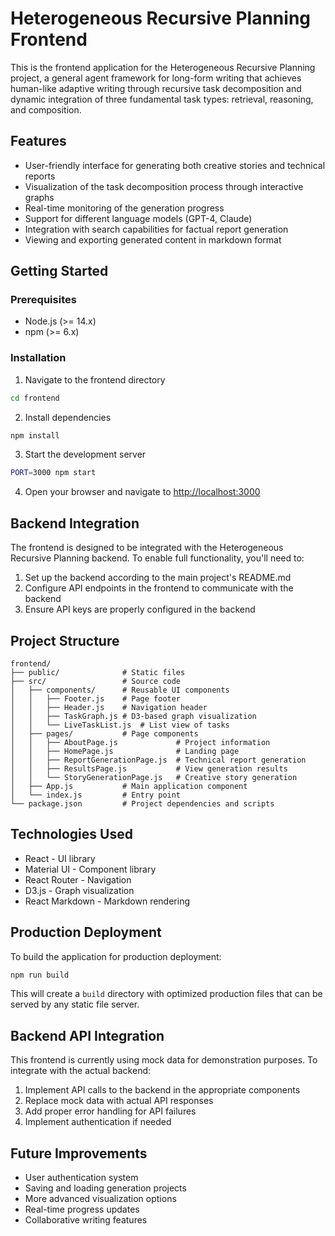 # Heterogeneous Recursive Planning Frontend

This is the frontend application for the Heterogeneous Recursive Planning project, a general agent framework for long-form writing that achieves human-like adaptive writing through recursive task decomposition and dynamic integration of three fundamental task types: retrieval, reasoning, and composition.

## Features

- User-friendly interface for generating both creative stories and technical reports
- Visualization of the task decomposition process through interactive graphs
- Real-time monitoring of the generation progress
- Support for different language models (GPT-4, Claude)
- Integration with search capabilities for factual report generation
- Viewing and exporting generated content in markdown format

## Getting Started

### Prerequisites

- Node.js (>= 14.x)
- npm (>= 6.x)

### Installation

1. Navigate to the frontend directory

```bash
cd frontend
```

2. Install dependencies

```bash
npm install
```

3. Start the development server

```bash
PORT=3000 npm start
```

4. Open your browser and navigate to [http://localhost:3000](http://localhost:3000)

## Backend Integration

The frontend is designed to be integrated with the Heterogeneous Recursive Planning backend. To enable full functionality, you'll need to:

1. Set up the backend according to the main project's README.md
2. Configure API endpoints in the frontend to communicate with the backend
3. Ensure API keys are properly configured in the backend

## Project Structure

```
frontend/
├── public/              # Static files
├── src/                 # Source code
│   ├── components/      # Reusable UI components
│   │   ├── Footer.js    # Page footer
│   │   ├── Header.js    # Navigation header
│   │   ├── TaskGraph.js # D3-based graph visualization
│   │   └── LiveTaskList.js  # List view of tasks
│   ├── pages/           # Page components
│   │   ├── AboutPage.js             # Project information
│   │   ├── HomePage.js              # Landing page
│   │   ├── ReportGenerationPage.js  # Technical report generation
│   │   ├── ResultsPage.js           # View generation results
│   │   └── StoryGenerationPage.js   # Creative story generation
│   ├── App.js           # Main application component
│   └── index.js         # Entry point
└── package.json         # Project dependencies and scripts
```

## Technologies Used

- React - UI library
- Material UI - Component library
- React Router - Navigation
- D3.js - Graph visualization
- React Markdown - Markdown rendering

## Production Deployment

To build the application for production deployment:

```bash
npm run build
```

This will create a `build` directory with optimized production files that can be served by any static file server.

## Backend API Integration

This frontend is currently using mock data for demonstration purposes. To integrate with the actual backend:

1. Implement API calls to the backend in the appropriate components
2. Replace mock data with actual API responses
3. Add proper error handling for API failures
4. Implement authentication if needed

## Future Improvements

- User authentication system
- Saving and loading generation projects
- More advanced visualization options
- Real-time progress updates
- Collaborative writing features
